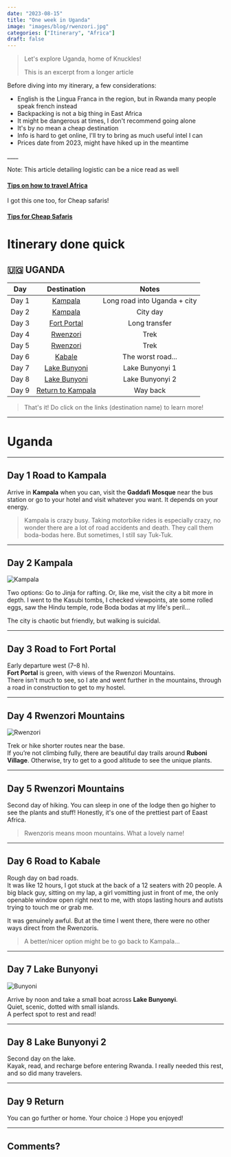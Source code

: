 ```yaml
---
date: "2023-08-15"
title: "One week in Uganda"
image: "images/blog/rwenzori.jpg"
categories: ["Itinerary", "Africa"]
draft: false
---
```



> Let's explore Uganda, home of Knuckles!
> 
> This is an excerpt from a longer article

Before diving into my itinerary, a few considerations:

- English is the Lingua Franca in the region, but in Rwanda many people speak french instead
- Backpacking is not a big thing in East Africa
- It might be dangerous at times, I don't recommend going alone
- It's by no mean a cheap destination
- Info is hard to get online, I'll try to bring as much useful intel I can
- Prices date from 2023, might have hiked up in the meantime

\_\_\_\_  

Note: This article detailing logistic can be a nice read as well  
#### [Tips on how to travel Africa](/blog/tips-africa)

I got this one too, for Cheap safaris!  
#### [Tips for Cheap Safaris](/blog/tips-cheap-safaris)

# Itinerary done quick


## 🇺🇬 UGANDA

| Day | Destination | Notes |
|:----:|:-----------:|:-----:|
| Day 1 | [Kampala](#day-23-road-to-kampala) | Long road into Uganda + city |
| Day 2 | [Kampala](#day-24-kampala) | City day |
| Day 3 | [Fort Portal](#day-25-road-to-fort-portal) | Long transfer |
| Day 4 | [Rwenzori](#day-26-rwenzori-mountains-day-1) | Trek |
| Day 5 | [Rwenzori](#day-27-rwenzori-mountains-day-2) | Trek |
| Day 6 | [Kabale](#day-28-road-to-kabale) | The worst road... |
| Day 7 | [Lake Bunyoni](#day-29-lake-bunyonyi-day-1) | Lake Bunyonyi 1 |
| Day 8 | [Lake Bunyoni](#day-30-lake-bunyonyi-day-2) | Lake Bunyonyi 2 |
| Day 9 | [Return to Kampala](#day-30-lake-bunyonyi-day-2) | Way back |

> That's it! Do click on the links (destination name) to learn more!

---
# Uganda
---


## Day 1 Road to Kampala


Arrive in **Kampala** when you can, visit the **Gaddafi Mosque** near the bus station
or go to your hotel and visit whatever you want.
It depends on your energy. 

> Kampala is crazy busy. Taking motorbike rides is especially crazy, no wonder
> there are a lot of road accidents and death.
> They call them boda-bodas here. But sometimes, I still say Tuk-Tuk.

---

## Day 2 Kampala

![Kampala](images/blog/kampala.jpg)

Two options: Go to Jinja for rafting.
Or, like me, visit the city a bit more in depth.
I went to the Kasubi tombs, I checked viewpoints, ate some rolled eggs,
saw the Hindu temple, rode Boda bodas at my life's peril...

The city is chaotic but friendly, but walking is suicidal.

---

## Day 3 Road to Fort Portal

Early departure west (7–8 h).  
**Fort Portal** is green, with views of the Rwenzori Mountains.  
There isn't much to see, so I ate and went further in the mountains, through a road in construction
to get to my hostel.

---

## Day 4 Rwenzori Mountains

![Rwenzori](images/blog/rwenzori.jpg)

Trek or hike shorter routes near the base.  
If you’re not climbing fully, there are beautiful day trails around **Ruboni Village**.
Otherwise, try to get to a good altitude to see the unique plants.

---

## Day 5 Rwenzori Mountains

Second day of hiking. 
You can sleep in one of the lodge then go higher to see the plants and stuff!
Honestly, it's one of the prettiest part of Eaast Africa.

> Rwenzoris means moon mountains. What a lovely name!


---

## Day 6 Road to Kabale

Rough day on bad roads.  
It was like 12 hours, I got stuck at the back of a 12 seaters with 20 people.
A big black guy, sitting on my lap, a girl vomitting just in front of me, the only openable window open
right next to me, with stops lasting hours and autists trying to touch me or grab me.

It was genuinely awful.
But at the time I went there, there were no other ways direct from the Rwenzoris.

> A better/nicer option might be to go back to Kampala...

---

## Day 7 Lake Bunyonyi

![Bunyoni](images/blog/bunyoni.jpg)

Arrive by noon and take a small boat across **Lake Bunyonyi**.  
Quiet, scenic, dotted with small islands.  
A perfect spot to rest and read!

---

## Day 8 Lake Bunyonyi 2

Second day on the lake.  
Kayak, read, and recharge before entering Rwanda.
I really needed this rest, and so did many travelers.

---

## Day 9 Return

You can go further or home. Your choice :)
Hope you enjoyed!

---
Comments?
---